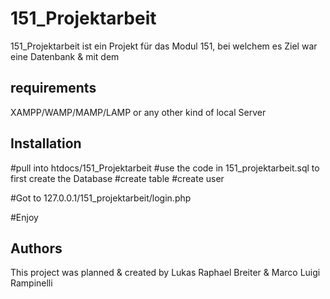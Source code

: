 # 151_Projektarbeit

151_Projektarbeit ist ein Projekt für das Modul 151, bei welchem es Ziel war eine Datenbank & mit dem 

## requirements
XAMPP/WAMP/MAMP/LAMP or any other kind of local Server

## Installation

#pull into htdocs/151_Projektarbeit
#use the code in 151_projektarbeit.sql to first create the Database
#create table
#create user

#Got to 127.0.0.1/151_projektarbeit/login.php

#Enjoy

## Authors
This project was planned & created by Lukas Raphael Breiter & Marco Luigi Rampinelli
